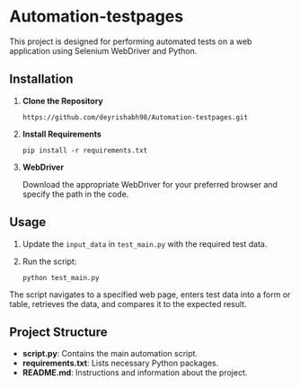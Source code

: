 # Automation-testpages

This project is designed for performing automated tests on a web application using Selenium WebDriver and Python.

## Installation

1. **Clone the Repository**

    ```
    https://github.com/deyrishabh98/Automation-testpages.git
    ```
   
2. **Install Requirements**

    ```
    pip install -r requirements.txt
    ```

3. **WebDriver**

    Download the appropriate WebDriver for your preferred browser and specify the path in the code.

## Usage

1. Update the `input_data` in `test_main.py` with the required test data.

2. Run the script:

    ```
    python test_main.py
    ```

The script navigates to a specified web page, enters test data into a form or table, retrieves the data, and compares it to the expected result. 

## Project Structure

- **script.py**: Contains the main automation script.
- **requirements.txt**: Lists necessary Python packages.
- **README.md**: Instructions and information about the project.
